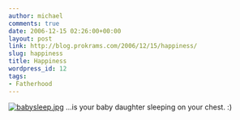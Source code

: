 ```yaml
---
author: michael
comments: true
date: 2006-12-15 02:26:00+00:00
layout: post
link: http://blog.prokrams.com/2006/12/15/happiness/
slug: happiness
title: Happiness
wordpress_id: 12
tags:
- Fatherhood
---
```


[![babysleep.jpg](http://blog.prokrams.com/wp-content/uploads/2008/03/babysleep.jpg)](http://bp0.blogger.com/_CjSwrux-F-Y/RYIIF31xHFI/AAAAAAAAAAM/1vOoa6YYSF4/s1600-h/1214062120.jpg)
...is your baby daughter sleeping on your chest. :)
